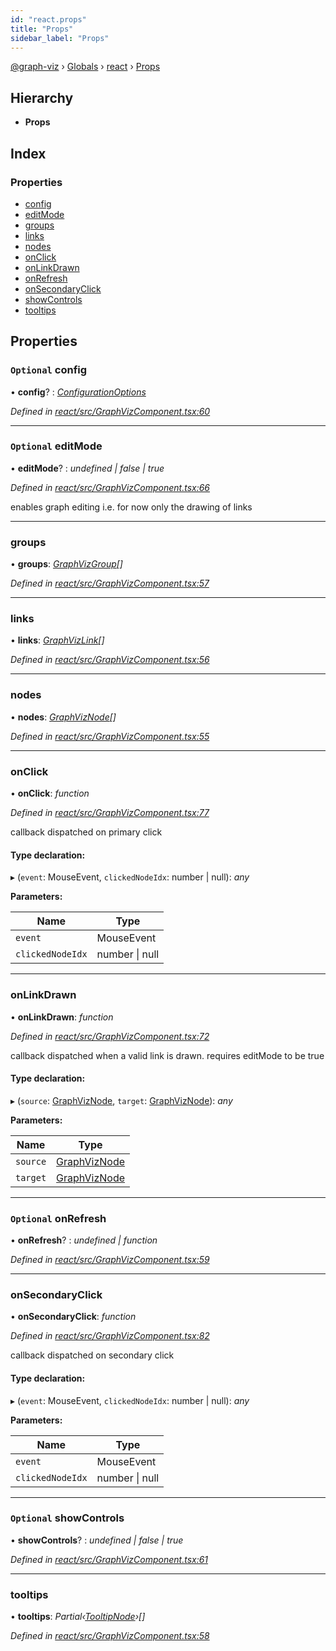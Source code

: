 ```yaml
---
id: "react.props"
title: "Props"
sidebar_label: "Props"
---
```


[@graph-viz](../index.md) › [Globals](../globals.md) › [react](../modules/react.md) › [Props](react.props.md)

## Hierarchy

* **Props**

## Index

### Properties

* [config](react.props.md#optional-config)
* [editMode](react.props.md#optional-editmode)
* [groups](react.props.md#groups)
* [links](react.props.md#links)
* [nodes](react.props.md#nodes)
* [onClick](react.props.md#onclick)
* [onLinkDrawn](react.props.md#onlinkdrawn)
* [onRefresh](react.props.md#optional-onrefresh)
* [onSecondaryClick](react.props.md#onsecondaryclick)
* [showControls](react.props.md#optional-showcontrols)
* [tooltips](react.props.md#tooltips)

## Properties

### `Optional` config

• **config**? : *[ConfigurationOptions](core.configurationoptions.md)*

*Defined in [react/src/GraphVizComponent.tsx:60](https://github.com/uplevel-technology/graph-viz/blob/d488454d/packages/react/src/GraphVizComponent.tsx#L60)*

___

### `Optional` editMode

• **editMode**? : *undefined | false | true*

*Defined in [react/src/GraphVizComponent.tsx:66](https://github.com/uplevel-technology/graph-viz/blob/d488454d/packages/react/src/GraphVizComponent.tsx#L66)*

enables graph editing
i.e. for now only the drawing of links

___

###  groups

• **groups**: *[GraphVizGroup](../modules/react.md#graphvizgroup)[]*

*Defined in [react/src/GraphVizComponent.tsx:57](https://github.com/uplevel-technology/graph-viz/blob/d488454d/packages/react/src/GraphVizComponent.tsx#L57)*

___

###  links

• **links**: *[GraphVizLink](../modules/react.md#graphvizlink)[]*

*Defined in [react/src/GraphVizComponent.tsx:56](https://github.com/uplevel-technology/graph-viz/blob/d488454d/packages/react/src/GraphVizComponent.tsx#L56)*

___

###  nodes

• **nodes**: *[GraphVizNode](../modules/react.md#graphviznode)[]*

*Defined in [react/src/GraphVizComponent.tsx:55](https://github.com/uplevel-technology/graph-viz/blob/d488454d/packages/react/src/GraphVizComponent.tsx#L55)*

___

###  onClick

• **onClick**: *function*

*Defined in [react/src/GraphVizComponent.tsx:77](https://github.com/uplevel-technology/graph-viz/blob/d488454d/packages/react/src/GraphVizComponent.tsx#L77)*

callback dispatched on primary click

#### Type declaration:

▸ (`event`: MouseEvent, `clickedNodeIdx`: number | null): *any*

**Parameters:**

Name | Type |
------ | ------ |
`event` | MouseEvent |
`clickedNodeIdx` | number &#124; null |

___

###  onLinkDrawn

• **onLinkDrawn**: *function*

*Defined in [react/src/GraphVizComponent.tsx:72](https://github.com/uplevel-technology/graph-viz/blob/d488454d/packages/react/src/GraphVizComponent.tsx#L72)*

callback dispatched when a valid link is drawn.
requires editMode to be true

#### Type declaration:

▸ (`source`: [GraphVizNode](../modules/react.md#graphviznode), `target`: [GraphVizNode](../modules/react.md#graphviznode)): *any*

**Parameters:**

Name | Type |
------ | ------ |
`source` | [GraphVizNode](../modules/react.md#graphviznode) |
`target` | [GraphVizNode](../modules/react.md#graphviznode) |

___

### `Optional` onRefresh

• **onRefresh**? : *undefined | function*

*Defined in [react/src/GraphVizComponent.tsx:59](https://github.com/uplevel-technology/graph-viz/blob/d488454d/packages/react/src/GraphVizComponent.tsx#L59)*

___

###  onSecondaryClick

• **onSecondaryClick**: *function*

*Defined in [react/src/GraphVizComponent.tsx:82](https://github.com/uplevel-technology/graph-viz/blob/d488454d/packages/react/src/GraphVizComponent.tsx#L82)*

callback dispatched on secondary click

#### Type declaration:

▸ (`event`: MouseEvent, `clickedNodeIdx`: number | null): *any*

**Parameters:**

Name | Type |
------ | ------ |
`event` | MouseEvent |
`clickedNodeIdx` | number &#124; null |

___

### `Optional` showControls

• **showControls**? : *undefined | false | true*

*Defined in [react/src/GraphVizComponent.tsx:61](https://github.com/uplevel-technology/graph-viz/blob/d488454d/packages/react/src/GraphVizComponent.tsx#L61)*

___

###  tooltips

• **tooltips**: *Partial‹[TooltipNode](react.tooltipnode.md)›[]*

*Defined in [react/src/GraphVizComponent.tsx:58](https://github.com/uplevel-technology/graph-viz/blob/d488454d/packages/react/src/GraphVizComponent.tsx#L58)*
